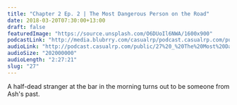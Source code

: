 ```yaml
---
title: "Chapter 2 Ep. 2 | The Most Dangerous Person on the Road"
date: 2018-03-20T07:30:00+13:00
draft: false
featuredImage: "https://source.unsplash.com/O6DUoIl6NWA/1600x900"
podcastLink: "http://media.blubrry.com/casualrp/podcast.casualrp.com/public/27%20_%20The%20Most%20Dangerous%20Person%20On%20The%20Road.mp3"
audioLink: "http://podcast.casualrp.com/public/27%20_%20The%20Most%20Dangerous%20Person%20On%20The%20Road.mp3"
audioSize: "202000000"
audioLength: "2:27:21"
slug: "27"
---
```


A half-dead stranger at the bar in the morning turns out to be someone from Ash's past.
